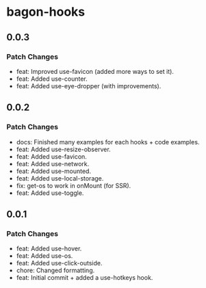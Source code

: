 # bagon-hooks

## 0.0.3

### Patch Changes

- feat: Improved use-favicon (added more ways to set it).
- feat: Added use-counter.
- feat: Added use-eye-dropper (with improvements).

## 0.0.2

### Patch Changes

- docs: Finished many examples for each hooks + code examples.
- feat: Added use-resize-observer.
- feat: Added use-favicon.
- feat: Added use-network.
- feat: Added use-mounted.
- feat: Added use-local-storage.
- fix: get-os to work in onMount (for SSR).
- feat: Added use-toggle.

## 0.0.1

### Patch Changes

- feat: Added use-hover.
- feat: Added use-os.
- feat: Added use-click-outside.
- chore: Changed formatting.
- feat: Initial commit + added a use-hotkeys hook.
